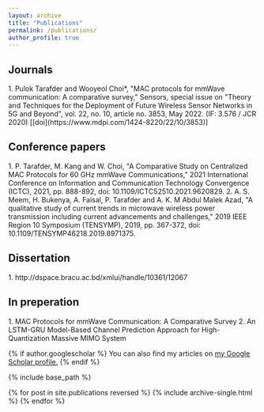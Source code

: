 ```yaml
---
layout: archive
title: "Publications"
permalink: /publications/
author_profile: true
---
```


<H2>Journals</H2>
1. Pulok Tarafder and Wooyeol Choi*, "MAC protocols for mmWave communication: A comparative survey," Sensors, special issue on "Theory and Techniques for the Deployment of Future Wireless Sensor Networks in 5G and Beyond", vol. 22, no. 10, article no. 3853, May 2022. (IF: 3.576 / JCR 2020) [[doi](https://www.mdpi.com/1424-8220/22/10/3853)]

<H2>Conference papers</H2>
1. P. Tarafder, M. Kang and W. Choi, "A Comparative Study on Centralized MAC Protocols for 60 GHz mmWave Communications," 2021 International Conference on Information and Communication Technology Convergence (ICTC), 2021, pp. 888-892, doi: 10.1109/ICTC52510.2021.9620829.
2. A. S. Meem, H. Bukenya, A. Faisal, P. Tarafder and A. K. M Abdul Malek Azad, "A qualitative study of current trends in microwave wireless power transmission including current advancements and challenges," 2019 IEEE Region 10 Symposium (TENSYMP), 2019, pp. 367-372, doi: 10.1109/TENSYMP46218.2019.8971375.

<H2>Dissertation</H2>
1. http://dspace.bracu.ac.bd/xmlui/handle/10361/12067

<H2>In preperation</H2>
1. MAC Protocols for mmWave  Communication: A Comparative  Survey
2. An LSTM-GRU Model-Based Channel Prediction Approach for High-Quantization Massive MIMO System

{% if author.googlescholar %}
  You can also find my articles on <u><a href="{{author.googlescholar}}">my Google Scholar profile</a>.</u>
{% endif %}

{% include base_path %}

{% for post in site.publications reversed %}
  {% include archive-single.html %}
{% endfor %}
